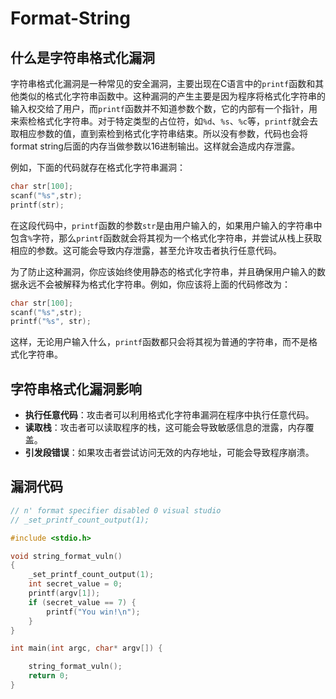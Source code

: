 # Format-String

## 什么是字符串格式化漏洞

字符串格式化漏洞是一种常见的安全漏洞，主要出现在C语言中的`printf`函数和其他类似的格式化字符串函数中。这种漏洞的产生主要是因为程序将格式化字符串的输入权交给了用户，而`printf`函数并不知道参数个数，它的内部有一个指针，用来索检格式化字符串。对于特定类型的占位符，如`%d`、`%s`、`%c`等，`printf`就会去取相应参数的值，直到索检到格式化字符串结束。所以没有参数，代码也会将format string后面的内存当做参数以16进制输出。这样就会造成内存泄露。

<DocsAD/>

例如，下面的代码就存在格式化字符串漏洞：
```c
char str[100];
scanf("%s",str);
printf(str);
```
在这段代码中，`printf`函数的参数`str`是由用户输入的，如果用户输入的字符串中包含`%`字符，那么`printf`函数就会将其视为一个格式化字符串，并尝试从栈上获取相应的参数。这可能会导致内存泄露，甚至允许攻击者执行任意代码。

为了防止这种漏洞，你应该始终使用静态的格式化字符串，并且确保用户输入的数据永远不会被解释为格式化字符串。例如，你应该将上面的代码修改为：
```c
char str[100];
scanf("%s",str);
printf("%s", str);
```
这样，无论用户输入什么，`printf`函数都只会将其视为普通的字符串，而不是格式化字符串。

## 字符串格式化漏洞影响

- **执行任意代码**：攻击者可以利用格式化字符串漏洞在程序中执行任意代码。
- **读取栈**：攻击者可以读取程序的栈，这可能会导致敏感信息的泄露，内存覆盖。
- **引发段错误**：如果攻击者尝试访问无效的内存地址，可能会导致程序崩溃。


## 漏洞代码

```c
// n' format specifier disabled 0 visual studio
// _set_printf_count_output(1);

#include <stdio.h>

void string_format_vuln()
{
    _set_printf_count_output(1);
    int secret_value = 0;
    printf(argv[1]);
    if (secret_value == 7) {
        printf("You win!\n");
    }
}

int main(int argc, char* argv[]) {

    string_format_vuln();
    return 0;
}
```
